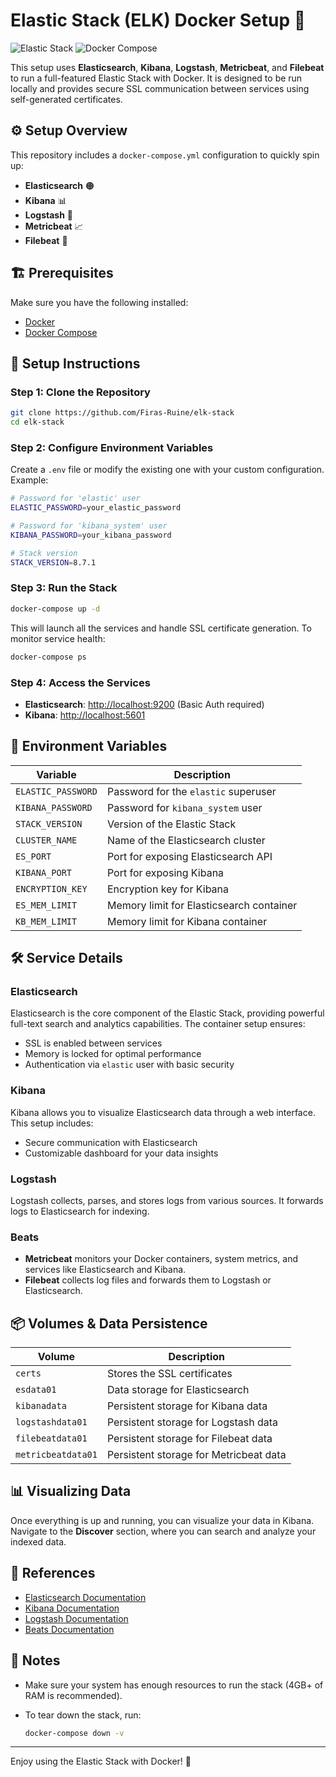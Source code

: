 
# Elastic Stack (ELK) Docker Setup 🚀

![Elastic Stack](https://img.shields.io/badge/Elastic-Stack-005571?logo=elasticsearch&logoColor=white)
![Docker Compose](https://img.shields.io/badge/Docker-Compose-2496ED?logo=docker&logoColor=white)

This setup uses **Elasticsearch**, **Kibana**, **Logstash**, **Metricbeat**, and **Filebeat** to run a full-featured Elastic Stack with Docker. It is designed to be run locally and provides secure SSL communication between services using self-generated certificates.

## ⚙️ Setup Overview

This repository includes a `docker-compose.yml` configuration to quickly spin up:

- **Elasticsearch** 🟠
- **Kibana** 📊
- **Logstash** 📜
- **Metricbeat** 📈
- **Filebeat** 📂

## 🏗️ Prerequisites

Make sure you have the following installed:

- [Docker](https://www.docker.com/)
- [Docker Compose](https://docs.docker.com/compose/)

## 📄 Setup Instructions

### Step 1: Clone the Repository

```bash
git clone https://github.com/Firas-Ruine/elk-stack
cd elk-stack
```

### Step 2: Configure Environment Variables

Create a `.env` file or modify the existing one with your custom configuration. Example:

```bash
# Password for 'elastic' user
ELASTIC_PASSWORD=your_elastic_password

# Password for 'kibana_system' user
KIBANA_PASSWORD=your_kibana_password

# Stack version
STACK_VERSION=8.7.1
```

### Step 3: Run the Stack

```bash
docker-compose up -d
```

This will launch all the services and handle SSL certificate generation. To monitor service health:

```bash
docker-compose ps
```

### Step 4: Access the Services

- **Elasticsearch**: [http://localhost:9200](http://localhost:9200) (Basic Auth required)
- **Kibana**: [http://localhost:5601](http://localhost:5601)

## 🔑 Environment Variables

| Variable                  | Description                              |
|----------------------------|------------------------------------------|
| `ELASTIC_PASSWORD`         | Password for the `elastic` superuser     |
| `KIBANA_PASSWORD`          | Password for `kibana_system` user        |
| `STACK_VERSION`            | Version of the Elastic Stack             |
| `CLUSTER_NAME`             | Name of the Elasticsearch cluster        |
| `ES_PORT`                  | Port for exposing Elasticsearch API      |
| `KIBANA_PORT`              | Port for exposing Kibana                 |
| `ENCRYPTION_KEY`           | Encryption key for Kibana                |
| `ES_MEM_LIMIT`             | Memory limit for Elasticsearch container |
| `KB_MEM_LIMIT`             | Memory limit for Kibana container        |

## 🛠️ Service Details

### Elasticsearch

Elasticsearch is the core component of the Elastic Stack, providing powerful full-text search and analytics capabilities. The container setup ensures:

- SSL is enabled between services
- Memory is locked for optimal performance
- Authentication via `elastic` user with basic security

### Kibana

Kibana allows you to visualize Elasticsearch data through a web interface. This setup includes:

- Secure communication with Elasticsearch
- Customizable dashboard for your data insights

### Logstash

Logstash collects, parses, and stores logs from various sources. It forwards logs to Elasticsearch for indexing.

### Beats

- **Metricbeat** monitors your Docker containers, system metrics, and services like Elasticsearch and Kibana.
- **Filebeat** collects log files and forwards them to Logstash or Elasticsearch.

## 📦 Volumes & Data Persistence

| Volume             | Description                                 |
|--------------------|---------------------------------------------|
| `certs`            | Stores the SSL certificates                 |
| `esdata01`         | Data storage for Elasticsearch              |
| `kibanadata`       | Persistent storage for Kibana data          |
| `logstashdata01`   | Persistent storage for Logstash data        |
| `filebeatdata01`   | Persistent storage for Filebeat data        |
| `metricbeatdata01` | Persistent storage for Metricbeat data      |


## 📊 Visualizing Data

Once everything is up and running, you can visualize your data in Kibana. Navigate to the **Discover** section, where you can search and analyze your indexed data.

## 📖 References

- [Elasticsearch Documentation](https://www.elastic.co/guide/en/elasticsearch/reference/current/index.html)
- [Kibana Documentation](https://www.elastic.co/guide/en/kibana/current/index.html)
- [Logstash Documentation](https://www.elastic.co/guide/en/logstash/current/index.html)
- [Beats Documentation](https://www.elastic.co/guide/en/beats/libbeat/current/index.html)

## 🎯 Notes

- Make sure your system has enough resources to run the stack (4GB+ of RAM is recommended).
- To tear down the stack, run:

  ```bash
  docker-compose down -v
  ```

---

Enjoy using the Elastic Stack with Docker! 🎉

